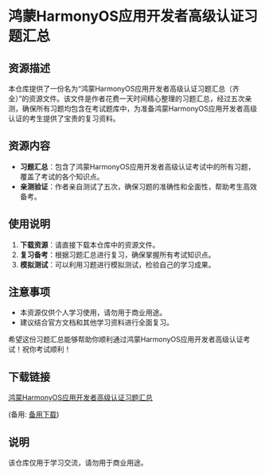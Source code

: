# 鸿蒙HarmonyOS应用开发者高级认证习题汇总

## 资源描述

本仓库提供了一份名为“鸿蒙HarmonyOS应用开发者高级认证习题汇总（齐全）”的资源文件。该文件是作者花费一天时间精心整理的习题汇总，经过五次亲测，确保所有习题均包含在考试题库中，为准备鸿蒙HarmonyOS应用开发者高级认证的考生提供了宝贵的复习资料。

## 资源内容

- **习题汇总**：包含了鸿蒙HarmonyOS应用开发者高级认证考试中的所有习题，覆盖了考试的各个知识点。
- **亲测验证**：作者亲自测试了五次，确保习题的准确性和全面性，帮助考生高效备考。

## 使用说明

1. **下载资源**：请直接下载本仓库中的资源文件。
2. **复习备考**：根据习题汇总进行复习，确保掌握所有考试知识点。
3. **模拟测试**：可以利用习题进行模拟测试，检验自己的学习成果。

## 注意事项

- 本资源仅供个人学习使用，请勿用于商业用途。
- 建议结合官方文档和其他学习资料进行全面复习。

希望这份习题汇总能够帮助你顺利通过鸿蒙HarmonyOS应用开发者高级认证考试！祝你考试顺利！

## 下载链接
[鸿蒙HarmonyOS应用开发者高级认证习题汇总](https://pan.quark.cn/s/846a66ed5a64) 

(备用: [备用下载](https://pan.baidu.com/s/12VC1pLnQVMHSVoXacwAfDQ?pwd=1234))

## 说明

该仓库仅用于学习交流，请勿用于商业用途。
